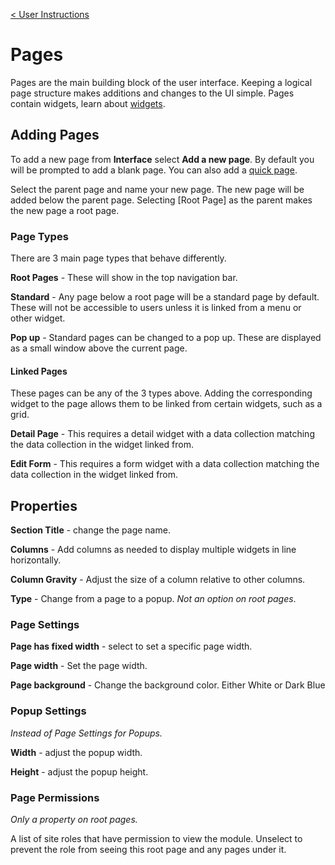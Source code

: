 [< User Instructions](../../Index.md)

# Pages

Pages are the main building block of the user interface. Keeping a logical page structure makes additions and changes to the UI simple. Pages contain widgets, learn about [widgets](../widgets/Widgets.md).

## Adding Pages

To add a new page from **Interface** select **Add a new page**. By default you will be prompted to add a blank page. You can also add a [quick page](quickPage/QuickPage.md).

Select the parent page and name your new page. The new page will be added below the parent page. Selecting [Root Page] as the parent makes the new page a root page.

### Page Types

There are 3 main page types that behave differently.

**Root Pages** - These will show in the top navigation bar.

**Standard** - Any page below a root page will be a standard page by default. These will not be accessible to users unless it is linked from a menu or other widget.

**Pop up** - Standard pages can be changed to a pop up. These are displayed as a small window above the current page.

#### Linked Pages

These pages can be any of the 3 types above. Adding the corresponding widget to the page allows them to be linked from certain widgets, such as a grid.

**Detail Page** - This requires a detail widget with a data collection matching the data collection in the widget linked from.

**Edit Form** - This requires a form widget with a data collection matching the data collection in the widget linked from.

## Properties

**Section Title** - change the page name.

**Columns** - Add columns as needed to display multiple widgets in line horizontally.

**Column Gravity** - Adjust the size of a column relative to other columns.

**Type** - Change from a page to a popup. _Not an option on root pages_.

### Page Settings

**Page has fixed width** - select to set a specific page width.

**Page width** - Set the page width.

**Page background** - Change the background color. Either White or Dark Blue

### Popup Settings

_Instead of Page Settings for Popups._

**Width** - adjust the popup width.

**Height** - adjust the popup height.

### Page Permissions

_Only a property on root pages._

A list of site roles that have permission to view the module. Unselect to prevent the role from seeing this root page and any pages under it.
